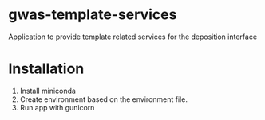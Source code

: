 # gwas-template-services
Application to provide template related services for the deposition interface

# Installation

1. Install miniconda
2. Create environment based on the environment file.
3. Run app with gunicorn


